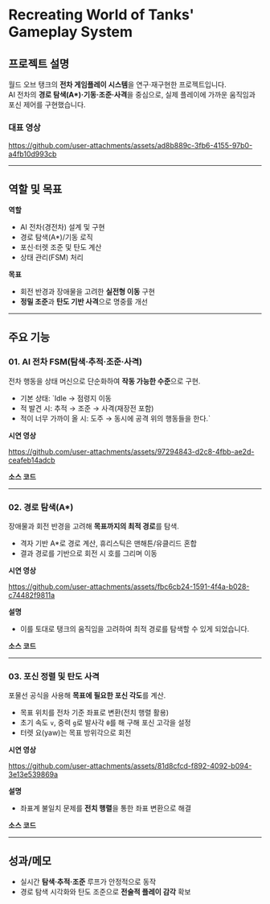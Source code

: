 # Recreating World of Tanks' Gameplay System

## 프로젝트 설명
월드 오브 탱크의 **전차 게임플레이 시스템**을 연구·재구현한 프로젝트입니다.  
AI 전차의 **경로 탐색(A\*)·기동·조준·사격**을 중심으로, 실제 플레이에 가까운 움직임과 포신 제어를 구현했습니다.

### 대표 영상
<!-- GitHub user-attachments 링크 + YouTube 링크 추가 -->

https://github.com/user-attachments/assets/ad8b889c-3fb6-4155-97b0-a4fb10d993cb

---

## 역할 및 목표

**역할**
- AI 전차(경전차) 설계 및 구현
- 경로 탐색(A\*)/기동 로직
- 포신·터렛 조준 및 탄도 계산
- 상태 관리(FSM) 처리

**목표**
- 회전 반경과 장애물을 고려한 **실전형 이동** 구현
- **정밀 조준**과 **탄도 기반 사격**으로 명중률 개선

---

## 주요 기능

### 01. AI 전차 FSM(탐색·추적·조준·사격)
전차 행동을 상태 머신으로 단순화하여 **작동 가능한 수준**으로 구현.
- 기본 상태: `Idle → 점령지 이동
- 적 발견 시: 추적 → 조준 → 사격(재장전 포함)
- 적이 너무 가까이 올 시: 도주 → 동시에 공격
위의 행동들을 한다.`

**시연 영상**



https://github.com/user-attachments/assets/97294843-d2c8-4fbb-ae2d-ceafeb14adcb



**소스 코드**  

---

### 02. 경로 탐색(A\*)
장애물과 회전 반경을 고려해 **목표까지의 최적 경로**를 탐색.
- 격자 기반 A\*로 경로 계산, 휴리스틱은 맨해튼/유클리드 혼합
- 결과 경로를 기반으로 회전 시 호를 그리며 이동

**시연 영상**



https://github.com/user-attachments/assets/fbc6cb24-1591-4f4a-b028-c74482f9811a



**설명**
- 이를 토대로 탱크의 움직임을 고려하여 최적 경로를 탐색할 수 있게 되었습니다.

**소스 코드**  

---

### 03. 포신 정렬 및 탄도 사격
포물선 공식을 사용해 **목표에 필요한 포신 각도**를 계산.
- 목표 위치를 전차 기준 좌표로 변환(전치 행렬 활용)  
- 초기 속도 `v`, 중력 `g`로 발사각 `θ`를 해 구해 포신 고각을 설정  
- 터렛 요(yaw)는 목표 방위각으로 회전

**시연 영상**  

https://github.com/user-attachments/assets/81d8cfcd-f892-4092-b094-3e13e539869a


**설명**
- 좌표계 불일치 문제를 **전치 행렬**을 통한 좌표 변환으로 해결

**소스 코드**  

---

## 성과/메모
- 실시간 **탐색·추적·조준** 루프가 안정적으로 동작
- 경로 탐색 시각화와 탄도 조준으로 **전술적 플레이 감각** 확보
